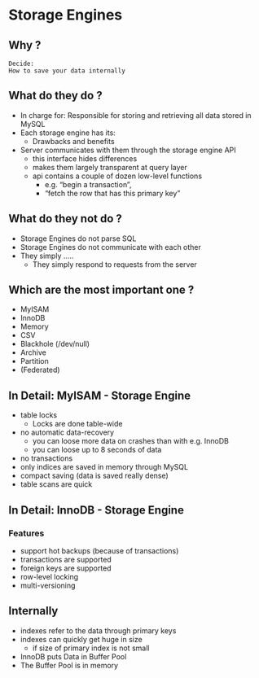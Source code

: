 # Storage Engines 

## Why ?

```
Decide:
How to save your data internally 
```

## What do they do ?

  * In charge for: Responsible for storing and retrieving all data stored in MySQL
  * Each storage engine has its:
    * Drawbacks and benefits
  * Server communicates with them through the storage engine API
    * this interface hides differences
    * makes them largely transparent at query layer
    * api contains a couple of dozen low-level functions
      * e.g. “begin a transaction”,
      * “fetch the row that has this primary key”

## What do they not do ?

  * Storage Engines do not parse SQL
  * Storage Engines do not communicate with each other
  * They simply .....
    * They simply respond to requests from the server


## Which are the most important one ?

  * MyISAM
  * InnoDB
  * Memory
  * CSV
  * Blackhole (/dev/null)
  * Archive
  * Partition 
  * (Federated)

## In Detail: MyISAM - Storage Engine

   * table locks
     * Locks are done table-wide
   * no automatic data-recovery
     * you can loose more data on crashes than with e.g. InnoDB
     * you can loose up to 8 seconds of data 
   * no transactions
   * only indices are saved in memory through MySQL
   * compact saving (data is saved really dense)
   * table scans are quick

## In Detail: InnoDB - Storage Engine

### Features
    
  * support hot backups (because of transactions)
  * transactions are supported
  * foreign keys are supported
  * row-level locking
  * multi-versioning

## Internally 

  * indexes refer to the data through primary keys
  * indexes can quickly get huge in size
    * if size of primary index is not small
  * InnoDB puts Data in Buffer Pool
  * The Buffer Pool is in memory

